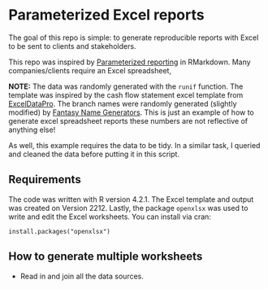 
# Parameterized Excel reports 

The goal of this repo is simple: to generate reproducible reports with Excel to be sent to clients and stakeholders.   

This repo was inspired by [Parameterized reporting](https://bookdown.org/yihui/rmarkdown/parameterized-reports.html) in RMarkdown. Many companies/clients require an Excel spreadsheet, 

**NOTE:** The data was randomly generated with the `runif` function. The template was inspired by the cash flow statement excel template from [ExcelDataPro](https://exceldatapro.com/cash-flow-statement/). The branch names were randomly generated (slightly modified) by [Fantasy Name Generators](https://www.fantasynamegenerators.com/). This is just an example of how to generate excel spreadsheet reports these numbers are not reflective of anything else! 

As well, this example requires the data to be tidy. In a similar task, I queried and cleaned the data before putting it in this script. 

## Requirements

 The code was written with R version 4.2.1. The Excel template and output was created on Version 2212. Lastly, the package `openxlsx` was used to write and edit the Excel worksheets. You can install via cran:
 
 ```
 install.packages("openxlsx")
 ```

## How to generate multiple worksheets 

* Read in and join all the data sources. 